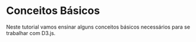 # Conceitos Básicos

Neste tutorial vamos ensinar alguns conceitos básicos necessários para se trabalhar com D3.js.
